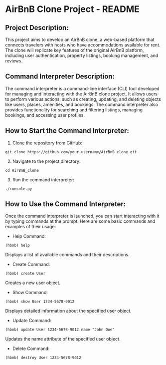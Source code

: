 # AirBnB Clone Project - README

## Project Description:
This project aims to develop an AirBnB clone, a web-based platform that connects travelers with hosts who have accommodations available for rent. The clone will replicate key features of the original AirBnB platform, including user authentication, property listings, booking management, and reviews.

## Command Interpreter Description:
The command interpreter is a command-line interface (CLI) tool developed for managing and interacting with the AirBnB clone project. It allows users to perform various actions, such as creating, updating, and deleting objects like users, places, amenities, and bookings. The command interpreter also provides functionality for searching and filtering listings, managing bookings, and accessing user profiles.

## How to Start the Command Interpreter:
1. Clone the repository from GitHub:
```
git clone https://github.com/your_username/AirBnB_clone.git
```
2. Navigate to the project directory:
```
cd AirBnB_clone
```
3. Run the command interpreter:
```
./console.py
```
## How to Use the Command Interpreter:
Once the command interpreter is launched, you can start interacting with it by typing commands at the prompt. Here are some basic commands and examples of their usage:
- Help Command:
```
(hbnb) help
```
Displays a list of available commands and their descriptions.
- Create Command:
```
(hbnb) create User
```
Creates a new user object.
- Show Command:
```
(hbnb) show User 1234-5678-9012
```
Displays detailed information about the specified user object.
- Update Command:
```
(hbnb) update User 1234-5678-9012 name "John Doe"
```
Updates the name attribute of the specified user object.
- Delete Command:
```
(hbnb) destroy User 1234-5678-9012
```
